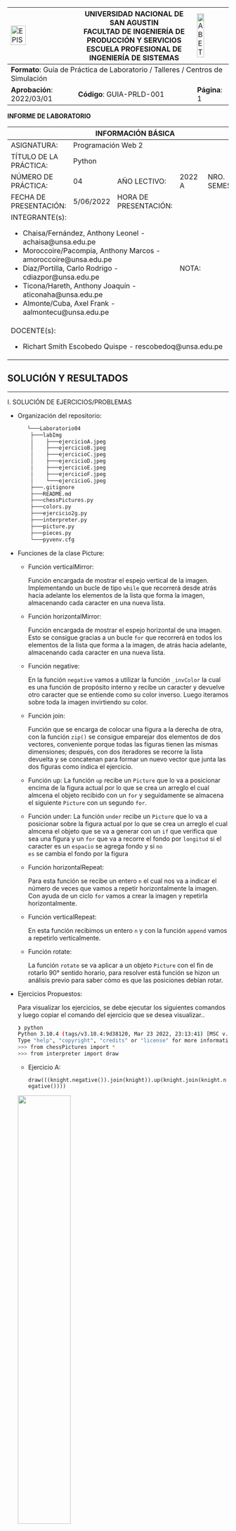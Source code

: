 <div align="center">
<table>
    <theader>
        <tr>
            <td><img src="https://github.com/rescobedoq/pw2/blob/main/epis.png?raw=true" alt="EPIS" style="width:50%; height:auto"/></td>
            <th>
                <span style="font-weight:bold;">UNIVERSIDAD NACIONAL DE SAN AGUSTIN</span><br />
                <span style="font-weight:bold;">FACULTAD DE INGENIERÍA DE PRODUCCIÓN Y SERVICIOS</span><br />
                <span style="font-weight:bold;">ESCUELA PROFESIONAL DE INGENIERÍA DE SISTEMAS</span>
            </th>
            <td><img src="https://github.com/rescobedoq/pw2/blob/main/abet.png?raw=true" alt="ABET" style="width:50%; height:auto"/></td>
        </tr>
    </theader>
    <tbody>
        <tr><td colspan="3"><span style="font-weight:bold;">Formato</span>: Guía de Práctica de Laboratorio / Talleres / Centros de Simulación</td></tr>
        <tr><td><span style="font-weight:bold;">Aprobación</span>:  2022/03/01</td><td><span style="font-weight:bold;">Código</span>: GUIA-PRLD-001</td><td><span style="font-weight:bold;">Página</span>: 1</td></tr>
    </tbody>
</table>
</div>

<div>
<span style="font-weight:bold;">INFORME DE LABORATORIO</span><br />

<table>
<theader>
<tr><th colspan="6">INFORMACIÓN BÁSICA</th></tr>
</theader>
<tbody>
<tr><td>ASIGNATURA:</td><td colspan="5">Programación Web 2</td></tr>
<tr><td>TÍTULO DE LA PRÁCTICA:</td><td colspan="5">Python</td></tr>
<tr>
<td>NÚMERO DE PRÁCTICA:</td><td>04</td><td>AÑO LECTIVO:</td><td>2022 A</td><td>NRO. SEMESTRE:</td><td>III</td>
</tr>
<tr>
<td>FECHA DE PRESENTACIÓN:</td><td>5/06/2022</td><td>HORA DE PRESENTACIÓN:</td><td colspan="3"></td>
</tr>
<tr><td colspan="3">INTEGRANTE(s):
<ul>
<li>Chaisa/Fernández, Anthony Leonel - achaisa@unsa.edu.pe</li>
<li>Moroccoire/Pacompia, Anthony Marcos - amoroccoire@unsa.edu.pe</li>
<li>Diaz/Portilla, Carlo Rodrigo - cdiazpor@unsa.edu.pe</li>
<li>Ticona/Hareth, Anthony Joaquín - aticonaha@unsa.edu.pe</li>
<li>Almonte/Cuba, Axel Frank - aalmontecu@unsa.edu.pe</li>
</ul>
</td>
<td>NOTA:</td><td colspan="2"></td>
</<tr>
<tr><td colspan="6">DOCENTE(s):
<ul>
<li>Richart Smith Escobedo Quispe - rescobedoq@unsa.edu.pe</li>
</ul>
</td>
</<tr>
</tbody>
</table>

<!-- Reportes -->
## SOLUCIÓN Y RESULTADOS

---

I. SOLUCIÓN DE EJERCICIOS/PROBLEMAS <br>
* Organización del repositorio:
    ```sh
	   └───Laboratorio04
	    ├───labImg
	    │    ├───ejercicioA.jpeg
	    │    ├───ejercicioB.jpeg
	    │    ├───ejercicioC.jpeg
	    │    ├───ejercicioD.jpeg
	    │    ├───ejercicioE.jpeg
	    │    ├───ejercicioF.jpeg
	    │    └───ejercicioG.jpeg
        ├───.gitignore
	    ├───README.md
        ├───chessPictures.py
        ├───colors.py
	    ├───ejercicio2g.py
	    ├───interpreter.py
	    ├───picture.py
	    ├───pieces.py
	    └───pyvenv.cfg
    ```
* Funciones de la clase Picture:  

    * Función verticalMirror:

		Función encargada de mostrar el espejo vertical de la imagen. Implementando un bucle de tipo <code>while</code> que recorrerá desde atrás hacia adelante los elementos de la lista que forma la imagen, almacenando cada caracter en una nueva lista.

    * Función horizontalMirror:
	
      Función encargada de mostrar el espejo horizontal de una imagen. Esto se consigue gracias a un bucle <code>for</code> que recorrerá en todos los elementos de la lista que forma a la imagen, de atrás hacia adelante, almacenando cada caracter en una nueva lista.

    * Función negative:

      En la función <code>negative</code> vamos a utilizar la función <code>\_invColor</code> la cual es una función de propósito interno y recibe un caracter y devuelve otro caracter que se entiende como su color inverso. Luego iteramos sobre toda la imagen invirtiendo su color.

    * Función join:

      Función que se encarga de colocar una figura a la derecha de otra, con la función <code>zip()</code> se consigue emparejar dos elementos de dos vectores, conveniente porque todas las figuras tienen las mismas dimensiones; después, con dos iteradores se recorre la lista devuelta y se concatenan para formar un nuevo vector que junta las dos figuras como indica el ejercicio.

    * Función up:
	La función <code>up</code> recibe un <code>Picture</code> que lo va a posicionar encima de la figura actual por lo que se crea un arreglo el cual almcena el objeto recibido con un <code>for</code> y seguidamente se almacena el siguiente <code>Picture</code> con un segundo <code>for</code>.

    * Función under:
	La función <code>under</code> recibe un <code>Picture</code> que lo va a posicionar sobre la figura actual por lo que se crea un arreglo el cual almcena el objeto que se va a generar con un <code>if</code> que verifica que sea una figura y un <code>for</code> que va a recorre el fondo por <code>longitud</code> si el caracter es un <code>espacio</code> se agrega fondo y si <code>no es</code> se cambia el fondo por la figura 
    * Función horizontalRepeat:

      Para esta función se recibe un entero <code>n</code> el cual nos va a indicar el número de veces que vamos a repetir horizontalmente la imagen. Con ayuda de un ciclo <code>for</code> vamos a crear la imagen y repetirla horizontalmente.

    * Función verticalRepeat:

      En esta función recibimos un entero <code>n</code> y con la función <code>append</code> vamos a repetirlo verticalmente.

    * Función rotate:

      La función <code>rotate</code> se va aplicar a un objeto <code>Picture</code> con el fin de rotarlo 90° sentido horario, para resolver está función se hizon un análisis previo para saber cómo es que las posiciones debían rotar.

* Ejercicios Propuestos:
	
	Para visualizar los ejercicios, se debe ejecutar los siguientes comandos y luego copiar el comando del ejercicio que se desea visualizar..
	
     ```sh
	❯ python
	Python 3.10.4 (tags/v3.10.4:9d38120, Mar 23 2022, 23:13:41) [MSC v.1929 64 bit (AMD64)] on win32
	Type "help", "copyright", "credits" or "license" for more information.
	>>> from chessPictures import *
	>>> from interpreter import draw
    ```

    * Ejercicio A:
	
		<code>draw(((knight.negative()).join(knight)).up(knight.join(knight.negative())))</code>
	
	<img src="labImg/ejercicioA.jpeg" style="width:50%; height:auto"/>

    * Ejercicio B:
	
		<code>draw(((((knight.negative()).horizontalMirror()).join(knight.horizontalMirror()))).up(knight.join(knight.negative())))</code>
	
	<img src="labImg/ejercicioB.jpeg" style="width:50%; height:auto"/>

    * Ejercicio C:
	
		<code>draw(queen.horizontalRepeat(4))</code>
	
	<img src="labImg/ejercicioC.jpeg" style="width:50%; height:auto"/>

    * Ejercicio D:
	
		<code>draw(square.join(square.negative()).horizontalRepeat(4))</code>
	
	<img src="labImg/ejercicioD.jpeg" style="width:50%; height:auto"/>

    * Ejercicio E:
	
		<code>draw((square.negative().join(square)).horizontalRepeat(4))</code>
	
	<img src="labImg/ejercicioE.jpeg" style="width:50%; height:auto"/>

    * Ejercicio F:
	
		<code>draw((((square.negative().up(square)).join(square.up(square.negative()))).horizontalRepeat(4)).verticalRepeat(2))</code>
	
	<img src="labImg/ejercicioF.jpeg" style="width:50%; height:auto"/>

    * Ejercicio G:
	
	Para visualizar este ejercicio se debe ejecutar el archivo <code>ejercicio2g.py</code>.
	
	<img src="labImg/ejercicioG.jpeg" style="width:50%; height:auto"/>
---

II. SOLUCIÓN DEL CUESTIONARIO

* ¿Qué son los archivos *.pyc?
  
  Los archivos <code>\*.pyc</code> son archivos ejecutables que contiene código de bytes compilado, Python compila archivos <code>\*.py</code> y guarda su resultado del proceso en archivos <code>\*.pyc</code>, luego puede ser usado para ejecutar programas.

* ¿Para qué sirve el directorio pycache?
  
  En el directorio <code>\_\_pycache\_\_</code> contiene los archivos <code>\*.pyc</code> generados automáticamente cuando los archivos <code>\*.py</code> son compilados por Python

* ¿Cuáles son los usos y lo que representa el subguión en Python?

  En Python el subguión es una convención que significa que la variable o función va a ser para uso interno, a diferencia de Java, Python no tiene keywords como <code>private</code> o <code>public</code>.
  En el laboratorio podemos encontrar una función interna <code>\_invColor</code> que es usada por la función <code>negative</code>.
   
---

III. CONCLUSIONES
	
 - La legibilidad es la mayor característica de python, es un lenguaje fácil de comprender, por ende, fácil de programar.
 - A diferencia de Java, los Strings son más fáciles de manipular en Python, siendo de gran ayuda en la resolución del laboratorio. Podemos manipular los Strings como si fueran un arreglo de caracteres y no tenemos la necesidad de utilizar métodos como <code>substring</code> para acceder a porciones del String.
 - La flexibilidad del código evita problemas de sintaxis, hace de la creación de programas un proceso menos tardío, con simplicidad, pero con eficacia y rápido entendimiento por parte de los programadores.
    
---
    
## RETROALIMENTACIÓN GENERAL

  <pre>
                                                                          
                                                                           
  </pre>

---
    
### REFERENCIAS Y BIBLIOGRAFÍA
<ul>
    <li>https://www.w3schools.com/python/python_reference.asp</li>
    <li>https://docs.python.org/3/tutorial/</li>
</ul>
